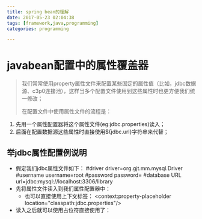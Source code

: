 ```yaml
---
title: spring bean的理解
date: 2017-05-23 02:04:38
tags: [framework,java,programming]
categories: programming

---
```


# javabean配置中的属性覆盖器 #

> 我们常常使用property属性文件来配置某些固定的属性值（比如，jdbc数据源、c3p0连接池），这样当多个配置文件使用到这些属性时也更方便我们统一修改；
> 
> 在配置文件中使用属性文件的流程是：
1. 先用一个属性配置器将这个属性文件(eg:jdbc.properties)读入；
2. 后面在配置数据源这些属性时直接使用${jdbc.url}字符串来代替；

## 举jdbc属性配置例说明 ##

- 假定我们jdbc属性文件如下：
		#driver
		driver=org.gjt.mm.mysql.Driver
		#username
		username=root
		#password
		password=
		#database URL
		url=jdbc\:mysql\://localhost\:3306/library
- 先将属性文件读入到我们属性配置器中：
		<bean id="PropertyConfigurer" class="org.springframework.beans.factory.config.Property-PlaceholderConfigurer">
			<property name="location" value="classpath:jcbc.properties"/>
		</bean>
	- 也可以直接使用上下文标签：
			<context:property-placeholder location="classpath:jdbc.properties"/>
- 读入之后就可以使用占位符直接使用了：
		<!-- 配置数据源 -->
		<bean id="dataSource" class="com.mchange.v2.c3p0.ComboPooledDataSource" destroy-method="close">
			<property name="driverClass" value="${driver}"></property>
			<property name="jdbcUrl" value="${url}"></property>
			<property name="user" value="${user}"></property>
			<property name="password" value="${password}"></property>
		</bean>